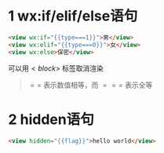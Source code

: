 # 1 wx:if/elif/else语句
```html
<view wx:if="{{type===1}}">男</view>
<view wx:elif="{{type===0}}">女</view>
<view wx:else>保密</view>
```

可以用$<block>$ 标签取消渲染
> $==$ 表示数值相等，而 $===$ 表示全等
# 2 hidden语句
```html
<view hidden="{{flag}}">hello world</view>
```

